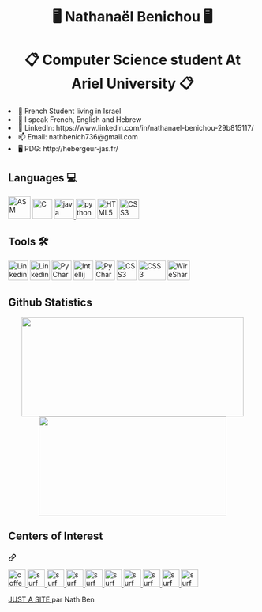 <h1 align="center"> 🖥 Nathanaël Benichou  🖥</h1>
<h1 align="center">📋 Computer Science student At Ariel University  📋</h2>

<li> 📍 French Student living in Israel</li>
<li> 👄 I speak French, English and Hebrew </li>
<li>💬 LinkedIn: https://www.linkedin.com/in/nathanael-benichou-29b815117/</li>
<li>📫 Email: nathbenich736@gmail.com</li>
<li>🖥 PDG: http://hebergeur-jas.fr/</li>



<h2 align="left">Languages  💻</h2>
<p align="left">
<a href="https://www.asm-smt.com/en/" title="ASM"> <img src="https://i.pinimg.com/originals/25/a8/5d/25a85d9e5057430d82273a3c75e73014.png" alt="ASM" width="45" height="45"/></a>
<a href="https://en.wikipedia.org/wiki/C_(programming_language)" title="C"> <img src="https://github.com/tomchen/stack-icons/blob/master/logos/c.svg" alt="C" width="40" height="40"/></a>
<a href="https://www.java.com" target="Java"> <img src="https://github.com/tomchen/stack-icons/blob/master/logos/java.svg" alt="java" width="40" height="40"/</a> <a href="https://www.python.org" target="Python"> <img src="https://github.com/tomchen/stack-icons/blob/master/logos/python.svg" alt="python" width="40" height="40"/></a>  
<a href="https://fr.wikipedia.org/wiki/HTML5" title="HTML5"> <img src="https://image.flaticon.com/icons/png/512/1216/1216733.png" alt="HTML5" width="40" height="40"/></a>
 <a href="https://fr.wikipedia.org/wiki/CSS3" title="CSS3"> <img src="https://webdevpro.net/wp-content/uploads/2017/12/css3.png" alt="CSS3" width="40" height="40"/></a>
</p>

<h2 align="left">Tools  🛠</h2>
<p align="left"> 
<a href="https://www.linkedin.com/in/nathanael-benichou-2943b8203/" title="Linkedin"> <img src="https://lh3.googleusercontent.com/proxy/mUSYC1dQsY3-oA5PssdfgQi7mcWLc_iKT_J9YYh3g7wrz-X0LNphFwZ6jDdBs8I-GzIWPeoCT5extKAZt5tDQCnLBNkQrqVGc9ljgawWHE5jpgVwBtzKywi1Zn4cLIG-bso6znEZzgbc8G4Xq_ASJTSd3JZAxOYFkpz9Zyk" alt="Linkedin" width="40" height="40"/></a>
<a href="https://www.linkedin.com/in/nathanael-benichou-2943b8203/" title="Linkedin"> <img src="https://image.flaticon.com/icons/png/512/174/174857.png" alt="Linkedin" width="40" height="40"/></a>
<a href="https://www.jetbrains.com/pycharm/" target="PyCharm"> <img src="https://seeklogo.com/images/C/clion-logo-7874C69D7F-seeklogo.com.png" alt="PyCharm" width="40" height="40"/></a>
<a href="https://www.jetbrains.com/idea/" title="Intellij IDEA"> <img src="https://github.com/tomchen/stack-icons/blob/master/logos/intellij-idea.svg" alt="Intellij IDEA" width="40" height="40"/></a>  
<a href="https://www.jetbrains.com/pycharm/" target="PyCharm"> <img src="https://github.com/tomchen/stack-icons/blob/master/logos/pycharm.svg" alt="PyCharm" width="40" height="40"/></a>
<a href="https://fr.wikipedia.org/wiki/CSS3" title="ADS"> <img src="https://upload.wikimedia.org/wikipedia/commons/thumb/c/c7/Google_Ads_logo.svg/820px-Google_Ads_logo.svg.png" alt="CSS3" width="40" height="40"/></a>
<a href="https://fr.wikipedia.org/wiki/CSS3" title="ADS"> <img src="https://developers.google.com/analytics/images/terms/logo_lockup_analytics_icon_vertical_black_2x.png" alt="CSS3" width="55" height="40"/></a>
<a href="https://pbs.twimg.com/profile_images/539598799732097024/CAAUmNO1.png" title="WireShark"> <img src="https://pbs.twimg.com/profile_images/539598799732097024/CAAUmNO1.png" alt="WireShark" width="45" height="40"/></a>

</p>



<h2 align="left">Github Statistics</h2>
<center>
<a align="center" href="https://github.com/Golem97/convoychat">
  <img align="center" src="https://github-readme-stats.vercel.app/api?username=Golem97&show_icons=true&theme="algolia"&bg_color=DEG,000000,000000,2544e1" width="450" height="200"/>
</a> 

<a align="center" href="https://github.com/Golem97/github-readme-stats">
  <img align="center" src="https://github-readme-stats.vercel.app/api/top-langs/?username=Golem97&layout=compact&theme="algolia"&bg_color=DEG,000000,000000,2544e1" width="380" height="200"  />
</a>
</center>


<h2>Centers of Interest</h2>

<p align="left">
<h3 align="left"><a id="" class="anchor" aria-hidden="true" href="#"><svg class="octicon octicon-link" viewBox="0 0 16 16" version="1.1" width="16" height="16" aria-hidden="true"><path fill-rule="evenodd" d="M7.775 3.275a.75.75 0 001.06 1.06l1.25-1.25a2 2 0 112.83 2.83l-2.5 2.5a2 2 0 01-2.83 0 .75.75 0 00-1.06 1.06 3.5 3.5 0 004.95 0l2.5-2.5a3.5 3.5 0 00-4.95-4.95l-1.25 1.25zm-4.69 9.64a2 2 0 010-2.83l2.5-2.5a2 2 0 012.83 0 .75.75 0 001.06-1.06 3.5 3.5 0 00-4.95 0l-2.5 2.5a3.5 3.5 0 004.95 4.95l1.25-1.25a.75.75 0 00-1.06-1.06l-1.25 1.25a2 2 0 01-2.83 0z"></path></svg></a></h3>
<a href="#">
<img src="https://emojipedia-us.s3.dualstack.us-west-1.amazonaws.com/thumbs/320/apple/271/hot-beverage_2615.png" alt="coffee" width="35" height="35" data-canonical-src="https://emojipedia-us.s3.dualstack.us-west-1.amazonaws.com/thumbs/320/apple/271/hot-beverage_2615.png" style="max-width:100%;"> </a><a href="#">

<img src="https://emojipedia-us.s3.dualstack.us-west-1.amazonaws.com/thumbs/320/apple/271/soccer-ball_26bd.png" alt="surf" width="35" height="35" data-canonical-src="https://emojipedia-us.s3.dualstack.us-west-1.amazonaws.com/thumbs/240/whatsapp/273/person-surfing_1f3c4.png" style="max-width:100%;">

<img src="https://emojipedia-us.s3.dualstack.us-west-1.amazonaws.com/thumbs/320/apple/271/tennis_1f3be.png" alt="surf" width="35" height="35" data-canonical-src="https://emojipedia-us.s3.dualstack.us-west-1.amazonaws.com/thumbs/320/apple/271/tennis_1f3be.png" style="max-width:100%;">

<img src="https://emojipedia-us.s3.dualstack.us-west-1.amazonaws.com/thumbs/320/apple/271/basketball_1f3c0.png" alt="surf" width="35" height="35" data-canonical-src="https://emojipedia-us.s3.dualstack.us-west-1.amazonaws.com/thumbs/320/apple/271/basketball_1f3c0.png" style="max-width:100%;">

<img src="https://emojipedia-us.s3.dualstack.us-west-1.amazonaws.com/thumbs/320/apple/271/clapper-board_1f3ac.png" alt="surf" width="35" height="35" data-canonical-src="https://emojipedia-us.s3.dualstack.us-west-1.amazonaws.com/thumbs/320/apple/271/clapper-board_1f3ac.png" style="max-width:100%;">

<img src="https://emojipedia-us.s3.dualstack.us-west-1.amazonaws.com/thumbs/320/apple/271/man-cook_1f468-200d-1f373.png" alt="surf" width="35" height="35" data-canonical-src="https://emojipedia-us.s3.dualstack.us-west-1.amazonaws.com/thumbs/320/apple/271/clapper-board_1f3ac.png" style="max-width:100%;">

<img src="https://emojipedia-us.s3.dualstack.us-west-1.amazonaws.com/thumbs/320/apple/271/artist-palette_1f3a8.png" alt="surf" width="35" height="35" data-canonical-src="https://emojipedia-us.s3.dualstack.us-west-1.amazonaws.com/thumbs/320/apple/271/artist-palette_1f3a8.png" style="max-width:100%;">

<img src="https://emojipedia-us.s3.dualstack.us-west-1.amazonaws.com/thumbs/320/apple/271/musical-keyboard_1f3b9.png" alt="surf" width="35" height="35" data-canonical-src="https://emojipedia-us.s3.dualstack.us-west-1.amazonaws.com/thumbs/320/apple/271/musical-keyboard_1f3b9.png" style="max-width:100%;">

<img src="https://emojipedia-us.s3.dualstack.us-west-1.amazonaws.com/thumbs/320/apple/271/desktop-computer_1f5a5-fe0f.png" alt="surf" width="35" height="35" data-canonical-src="https://emojipedia-us.s3.dualstack.us-west-1.amazonaws.com/thumbs/320/apple/271/desktop-computer_1f5a5-fe0f.png" style="max-width:100%;">

<img src="https://emojipedia-us.s3.dualstack.us-west-1.amazonaws.com/thumbs/320/apple/271/wolf_1f43a.png" alt="surf" width="35" height="35" data-canonical-href="https://www.instagram.com/wolfirsky/" style="max-width:100%;">

</a>

<a href="https:&#x2F;&#x2F;www.canva.com&#x2F;design&#x2F;DAEI_hL3Sj8&#x2F;view?utm_content=DAEI_hL3Sj8&amp;utm_campaign=designshare&amp;utm_medium=embeds&amp;utm_source=link" target="_blank" rel="noopener">JUST A SITE </a> par Nath Ben

